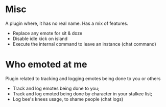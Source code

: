 # Misc
A plugin where, it has no real name. Has a mix of features.<br/>
- Replace any emote for sit & doze
- Disable idle kick on island
- Execute the internal command to leave an instance (chat command)

# Who emoted at me
Plugin related to tracking and logging emotes being done to you or others<br/>
- Track and log emotes being done to you;
- Track and log emoted being done by character in your stalkee list;
- Log bee's knees usage, to shame people (chat logs)
